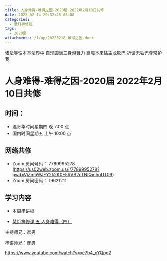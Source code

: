 ```yaml
---
title: 人身难得-难得之因-2020届 2022年2月10日共修
date: 2022-02-14 20:32:25-08:00
categories:
  - 慧灯禅修班
tags:
  - 2020届
attachments: /f/up/20220218_难得之因.docx
---
```

诸法等性本基法界中 自现圆满三身游舞力 
离障本来怙主龙钦巴 祈请无垢光尊常护我

# 人身难得-难得之因-2020届 2022年2月10日共修

## 时间：

* 温哥华时间星期四 晚 7:00 点
* 国内时间星期五 上午 10:00 点

## 网络共修

* Zoom 房间号码： 7789995278 (<https://us02web.zoom.us/j/7789995278?pwd=VjZmbWJFY2k2K0E5RVB2cTNIQmhqUT09>)
* Zoom 房间密码： 19621211

## 学习内容

* [本周串讲稿](/f/up/20220218_难得之因.docx)

* [慧灯禅修课 五 人身难得（四）](https://www.youtube.com/watch?v=3N2nzOrR5vs&list=PLQU9iXcMduTfoo8rKZhj69k-OOas8C1Of&index=6&ab_channel=%E6%85%A7%E7%81%AF%E4%B9%8B%E5%85%89%E7%BD%91%E7%AB%99) 

主持师兄：彦男

串讲师兄：彦男

<https://www.youtube.com/watch?v=xe7b4_oYQpo2>